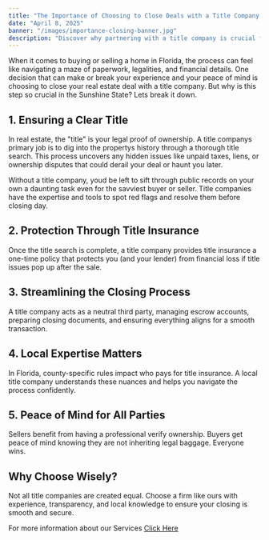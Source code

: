```yaml
---
title: "The Importance of Choosing to Close Deals with a Title Company in Florida"
date: "April 8, 2025"
banner: "/images/importance-closing-banner.jpg"
description: "Discover why partnering with a title company is crucial for smooth real estate closings in Florida. Learn how title companies ensure legal compliance, protect your investment, and streamline the process for buyers, sellers, and lenders."
---
```


When it comes to buying or selling a home in Florida, the process can feel like navigating a maze of paperwork, legalities, and financial details. One decision that can make or break your experience and your peace of mind is choosing to close your real estate deal with a title company. But why is this step so crucial in the Sunshine State? Lets break it down.

## 1. Ensuring a Clear Title

In real estate, the "title" is your legal proof of ownership. A title companys primary job is to dig into the propertys history through a thorough title search. This process uncovers any hidden issues like unpaid taxes, liens, or ownership disputes that could derail your deal or haunt you later.

Without a title company, youd be left to sift through public records on your own a daunting task even for the savviest buyer or seller. Title companies have the expertise and tools to spot red flags and resolve them before closing day.

## 2. Protection Through Title Insurance

Once the title search is complete, a title company provides title insurance a one-time policy that protects you (and your lender) from financial loss if title issues pop up after the sale.

## 3. Streamlining the Closing Process

A title company acts as a neutral third party, managing escrow accounts, preparing closing documents, and ensuring everything aligns for a smooth transaction.

## 4. Local Expertise Matters

In Florida, county-specific rules impact who pays for title insurance. A local title company understands these nuances and helps you navigate the process confidently.

## 5. Peace of Mind for All Parties

Sellers benefit from having a professional verify ownership. Buyers get peace of mind knowing they are not inheriting legal baggage. Everyone wins.

## Why Choose Wisely?

Not all title companies are created equal. Choose a firm like ours with experience, transparency, and local knowledge to ensure your closing is smooth and secure.

For more information about our Services [Click Here](/#services)
